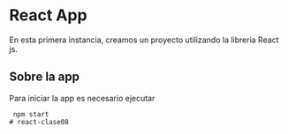 #  React App

En esta primera instancia, creamos un proyecto utilizando la libreria React js.

## Sobre la app

Para iniciar la app es necesario ejecutar

```
 npm start
# react-clase08
